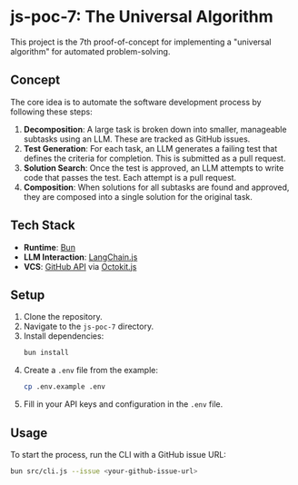 # js-poc-7: The Universal Algorithm

This project is the 7th proof-of-concept for implementing a "universal algorithm" for automated problem-solving.

## Concept

The core idea is to automate the software development process by following these steps:

1.  **Decomposition**: A large task is broken down into smaller, manageable subtasks using an LLM. These are tracked as GitHub issues.
2.  **Test Generation**: For each task, an LLM generates a failing test that defines the criteria for completion. This is submitted as a pull request.
3.  **Solution Search**: Once the test is approved, an LLM attempts to write code that passes the test. Each attempt is a pull request.
4.  **Composition**: When solutions for all subtasks are found and approved, they are composed into a single solution for the original task.

## Tech Stack

-   **Runtime**: [Bun](https://bun.sh/)
-   **LLM Interaction**: [LangChain.js](https://js.langchain.com/)
-   **VCS**: [GitHub API](https://docs.github.com/en/rest) via [Octokit.js](https://github.com/octokit/octokit.js)

## Setup

1.  Clone the repository.
2.  Navigate to the `js-poc-7` directory.
3.  Install dependencies:
    ```sh
    bun install
    ```
4.  Create a `.env` file from the example:
    ```sh
    cp .env.example .env
    ```
5.  Fill in your API keys and configuration in the `.env` file.

## Usage

To start the process, run the CLI with a GitHub issue URL:

```sh
bun src/cli.js --issue <your-github-issue-url>
```
